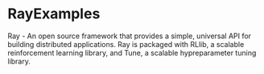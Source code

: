 # RayExamples

Ray - An open source framework that provides a simple, universal API for building distributed applications.
Ray is packaged with RLlib, a scalable reinforcement learning library, and Tune, a scalable hypreparameter tuning library.

